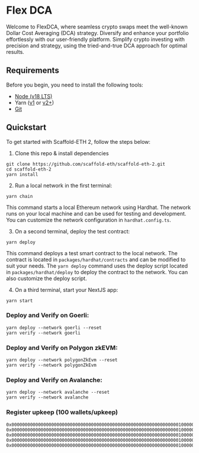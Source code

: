 # Flex DCA

Welcome to FlexDCA, where seamless crypto swaps meet the well-known Dollar Cost Averaging (DCA) strategy.
Diversify and enhance your portfolio effortlessly with our user-friendly platform.
Simplify crypto investing with precision and strategy, using the tried-and-true DCA approach for optimal results.

## Requirements

Before you begin, you need to install the following tools:

- [Node (v18 LTS)](https://nodejs.org/en/download/)
- Yarn ([v1](https://classic.yarnpkg.com/en/docs/install/) or [v2+](https://yarnpkg.com/getting-started/install))
- [Git](https://git-scm.com/downloads)

## Quickstart

To get started with Scaffold-ETH 2, follow the steps below:

1. Clone this repo & install dependencies

```
git clone https://github.com/scaffold-eth/scaffold-eth-2.git
cd scaffold-eth-2
yarn install
```

2. Run a local network in the first terminal:

```
yarn chain
```

This command starts a local Ethereum network using Hardhat. The network runs on your local machine and can be used for testing and development. You can
customize the network configuration in `hardhat.config.ts`.

3. On a second terminal, deploy the test contract:

```
yarn deploy
```

This command deploys a test smart contract to the local network. The contract is located in `packages/hardhat/contracts` and can be modified to suit your needs.
The `yarn deploy` command uses the deploy script located in `packages/hardhat/deploy` to deploy the contract to the network. You can also customize the deploy
script.

4. On a third terminal, start your NextJS app:

```
yarn start
```

### Deploy and Verify on Goerli:

``` 
yarn deploy --network goerli --reset
yarn verify --network goerli
```

### Deploy and Verify on Polygon zkEVM:

``` 
yarn deploy --network polygonZkEvm --reset
yarn verify --network polygonZkEvm
```

### Deploy and Verify on Avalanche:

``` 
yarn deploy --network avalanche --reset
yarn verify --network avalanche
```

### Register upkeep (100 wallets/upkeep)

```
0x000000000000000000000000000000000000000000000000000000000000000100000000000000000000000000000000000000000000000000000000000000000000000000000000000000000000000000000000000000000000000000000064
0x0000000000000000000000000000000000000000000000000000000000000001000000000000000000000000000000000000000000000000000000000000006500000000000000000000000000000000000000000000000000000000000000c8
0x000000000000000000000000000000000000000000000000000000000000000100000000000000000000000000000000000000000000000000000000000000c9000000000000000000000000000000000000000000000000000000000000012c
0x0000000000000000000000000000000000000000000000000000000000000001000000000000000000000000000000000000000000000000000000000000012d0000000000000000000000000000000000000000000000000000000000000190
0x0000000000000000000000000000000000000000000000000000000000000001000000000000000000000000000000000000000000000000000000000000019100000000000000000000000000000000000000000000000000000000000001f4
```